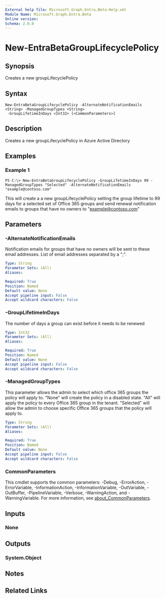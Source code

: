 ```yaml
---
External help file: Microsoft.Graph.Entra.Beta-Help.xml
Module Name: Microsoft.Graph.Entra.Beta
Online version:
Schema: 2.0.0
---
```


# New-EntraBetaGroupLifecyclePolicy

## Synopsis
Creates a new groupLifecyclePolicy

## Syntax

```
New-EntraBetaGroupLifecyclePolicy -AlternateNotificationEmails <String> -ManagedGroupTypes <String>
 -GroupLifetimeInDays <Int32> [<CommonParameters>]
```

## Description
Creates a new groupLifecyclePolicy in Azure Active Directory

## Examples

### Example 1
```
PS C:\> New-EntraBetaGroupLifecyclePolicy -GroupLifetimeInDays 99 -ManagedGroupTypes "Selected" -AlternateNotificationEmails "example@contoso.com"
```

This will create a a new groupLifecyclePolicy setting the group lifetime to 99 days for a selected set of Office 365 groups and send renewal notification emails to groups that have no owners to "example@contoso.com"

## Parameters

### -AlternateNotificationEmails
Notification emails for groups that have no owners will be sent to these email addresses.
List of email addresses separated by a ";".

```yaml
Type: String
Parameter Sets: (All)
Aliases:

Required: True
Position: Named
Default value: None
Accept pipeline input: False
Accept wildcard characters: False
```

### -GroupLifetimeInDays
The number of days a group can exist before it needs to be renewed

```yaml
Type: Int32
Parameter Sets: (All)
Aliases:

Required: True
Position: Named
Default value: None
Accept pipeline input: False
Accept wildcard characters: False
```

### -ManagedGroupTypes
This parameter allows the admin to select which office 365 groups the policy will apply to.
"None" will create the policy in a disabled state.
"All" will apply the policy to every Office 365 group in the tenant.
"Selected" will allow the admin to choose specific Office 365 groups that the policy will apply to.

```yaml
Type: String
Parameter Sets: (All)
Aliases:

Required: True
Position: Named
Default value: None
Accept pipeline input: False
Accept wildcard characters: False
```

### CommonParameters
This cmdlet supports the common parameters: -Debug, -ErrorAction, -ErrorVariable, -InformationAction, -InformationVariable, -OutVariable, -OutBuffer, -PipelineVariable, -Verbose, -WarningAction, and -WarningVariable. For more information, see [about_CommonParameters](https://go.microsoft.com/fwlink/?LinkID=113216).

## Inputs

### None
## Outputs

### System.Object
## Notes

## Related Links
